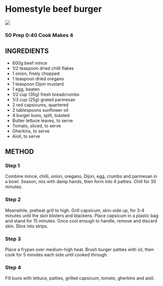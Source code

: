 # Homestyle beef burger
![](http://img.taste.com.au/zw3s_lj1/w720-h480-cfill-q80/taste/2016/11/homestyle-beef-burger-81486-1.jpeg)
### 50 Prep 0:40 Cook Makes 4
## INGREDIENTS
* 600g beef mince
* 1/2 teaspoon dried chilli flakes
* 1 onion, finely chopped
* 1 teaspoon dried oregano
* 1 teaspoon Dijon mustard
* 1 egg, beaten
* 1/2 cup (35g) fresh breadcrumbs
* 1/3 cup (25g) grated parmesan
* 2 red capsicums, quartered
* 2 tablespoons sunflower oil
* 4 burger buns, split, toasted
* Butter lettuce leaves, to serve
* Tomato, sliced, to serve
* Gherkins, to serve
* Aioli, to serve
## METHOD
### Step 1
Combine mince, chilli, onion, oregano, Dijon, egg, crumbs and parmesan in a bowl. Season, mix with damp hands, then form into 4 patties. Chill for 30 minutes.
### Step 2
Meanwhile, preheat grill to high. Grill capsicum, skin-side up, for 3-4 minutes until the skin blisters and blackens. Place capsicum in a plastic bag and stand for 15 minutes. Once cool enough to handle, remove and discard skin. Slice into strips.
### Step 3
Place a frypan over medium-high heat. Brush burger patties with oil, then cook for 5 minutes each side until cooked through.
### Step 4
Fill buns with lettuce, patties, grilled capsicum, tomato, gherkins and aioli.
